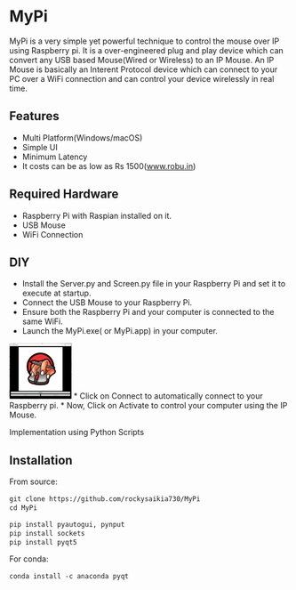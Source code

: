 # MyPi
MyPi is a very simple yet powerful technique to control the mouse over IP using Raspberry pi. It is a over-engineered plug and play device which can convert any USB based Mouse(Wired or Wireless) to an IP Mouse. An IP Mouse is basically an Interent Protocol device which can connect to your PC over a WiFi connection and can control your device wirelessly in real time.

## Features
- Multi Platform(Windows/macOS) 
- Simple UI 
- Minimum Latency
- It costs can be as low as Rs 1500(www.robu.in)

## Required Hardware
- Raspberry Pi with Raspian installed on it.
- USB Mouse
- WiFi Connection

## DIY
* Install the Server.py and Screen.py file in your Raspberry Pi and set it to execute at startup. 
* Connect the USB Mouse to your Raspberry Pi.
* Ensure both the Raspberry Pi and your computer is connected to the same WiFi.
* Launch the MyPi.exe( or MyPi.app) in your computer.
<img src='img/window.png' height=100>
* Click on Connect to automatically connect to your Raspberry pi.
* Now, Click on Activate to control your computer using the IP Mouse.

Implementation using Python Scripts

## Installation
From source:
```
git clone https://github.com/rockysaikia730/MyPi
cd MyPi
```
```
pip install pyautogui, pynput
pip install sockets
pip install pyqt5
```
For conda:
```
conda install -c anaconda pyqt
```
